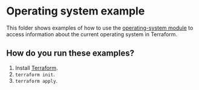 # Operating system example

This folder shows examples of how to use the [operating-system module](https://github.com/terraform-modules-krish/terraform-aws-utilities/blob/v0.9.6/modules/operating-system) to access information
about the current operating system in Terraform.




## How do you run these examples?

1. Install [Terraform](https://www.terraform.io/).
1. `terraform init`.
1. `terraform apply`.



